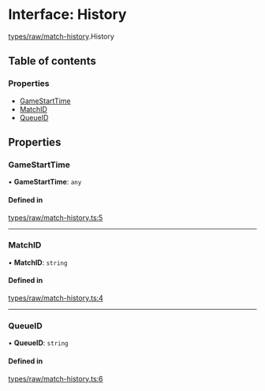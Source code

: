 # Interface: History

[types/raw/match-history](../modules/types_raw_match_history.md).History

## Table of contents

### Properties

- [GameStartTime](types_raw_match_history.History.md#gamestarttime)
- [MatchID](types_raw_match_history.History.md#matchid)
- [QueueID](types_raw_match_history.History.md#queueid)

## Properties

### GameStartTime

• **GameStartTime**: `any`

#### Defined in

[types/raw/match-history.ts:5](https://github.com/jameslinimk/unofficial-valorant-api/blob/1def087/package/src/types/raw/match-history.ts#L5)

___

### MatchID

• **MatchID**: `string`

#### Defined in

[types/raw/match-history.ts:4](https://github.com/jameslinimk/unofficial-valorant-api/blob/1def087/package/src/types/raw/match-history.ts#L4)

___

### QueueID

• **QueueID**: `string`

#### Defined in

[types/raw/match-history.ts:6](https://github.com/jameslinimk/unofficial-valorant-api/blob/1def087/package/src/types/raw/match-history.ts#L6)
